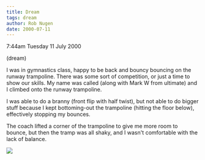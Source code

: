 ```yaml
---
title: Dream
tags: dream
author: Rob Nugen
date: 2000-07-11
---
```


<p class=date>7:44am Tuesday 11 July 2000</p>

<p class=note>(dream)</p>

<p class=dream>I was in gymnastics class, happy to be
back and bouncy bouncing on the runway trampoline. 
There was some sort of competition, or just a time to
show our skills.  My name was called (along with Mark
W from ultimate) and I climbed onto the runway
trampoline.

<p class=dream>I was able to do a branny (front flip
with half twist), but not able to do bigger stuff
because I kept bottoming-out the trampoline (hitting
the floor below), effectively stopping my bounces.

<p class=dream>The coach lifted a corner of the
trampoline to give me more room to bounce, but then
the tramp was all shaky, and I wasn't comfortable with
the lack of balance.

<p><img src="/images/rob/wL-ROB.gif">
